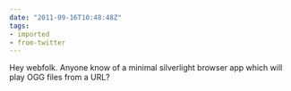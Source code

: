 ```yaml
---
date: "2011-09-16T10:48:48Z"
tags:
- imported
- from-twitter
---
```

Hey webfolk. Anyone know of a minimal silverlight browser app which will play OGG files from a URL?
